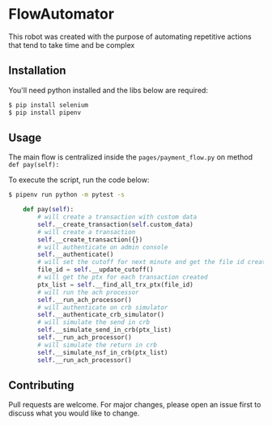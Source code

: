 # FlowAutomator

This robot was created with the purpose of automating repetitive actions that tend to take time and be complex

## Installation

You'll need python installed and the libs below are required:

```bash
$ pip install selenium
$ pip install pipenv
```

## Usage

The main flow is centralized inside the `pages/payment_flow.py` on method `def pay(self):`

To execute the script, run the code below:
```bash
$ pipenv run python -m pytest -s
```

```python
    def pay(self):
        # will create a transaction with custom data
        self.__create_transaction(self.custom_data)
        # will create a transaction
        self.__create_transaction({})
        # will authenticate on admin console
        self.__authenticate()
        # will set the cutoff for next minute and get the file id created
        file_id = self.__update_cutoff()
        # will get the ptx for each transaction created
        ptx_list = self.__find_all_trx_ptx(file_id)
        # will run the ach processor
        self.__run_ach_processor()
        # will authenticate on crb simulator
        self.__authenticate_crb_simulator()
        # will simulate the send in crb
        self.__simulate_send_in_crb(ptx_list)
        self.__run_ach_processor()
        # will simulate the return in crb
        self.__simulate_nsf_in_crb(ptx_list)
        self.__run_ach_processor()
```

## Contributing

Pull requests are welcome. For major changes, please open an issue first
to discuss what you would like to change.